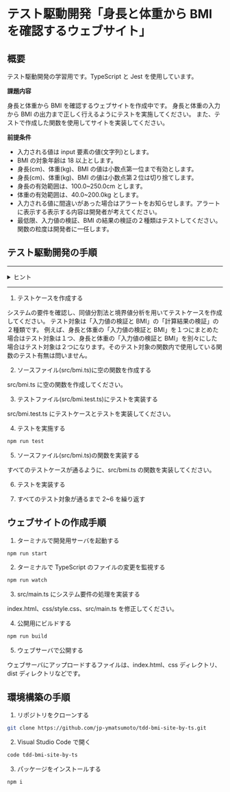 # テスト駆動開発「身長と体重から BMI を確認するウェブサイト」

## 概要

テスト駆動開発の学習用です。TypeScript と Jest を使用しています。

**課題内容**

身長と体重から BMI を確認するウェブサイトを作成中です。
身長と体重の入力から BMI の出力まで正しく行えるようにテストを実施してください。
また、テストで作成した関数を使用してサイトを実装してください。

**前提条件**

- 入力される値は input 要素の値(文字列)とします。
- BMI の対象年齢は 18 以上とします。
- 身長(cm)、体重(kg)、BMI の値は小数点第一位まで有効とします。
- 身長(cm)、体重(kg)、BMI の値は小数点第２位は切り捨てします。
- 身長の有効範囲は、100.0~250.0cm とします。
- 体重の有効範囲は、40.0~200.0kg とします。
- 入力される値に間違いがあった場合はアラートをお知らせします。アラートに表示する表示する内容は開発者が考えてください。
- 最低限、入力値の検証、BMI の結果の検証の２種類はテストしてください。関数の粒度は開発者に一任します。

## テスト駆動開発の手順

---

<details>
<summary>ヒント</summary>

- テストしない関数
  - 身長と体重から BMI の値を計算する
- テストする関数
  - 身長(文字列)を検証する関数を作成する
  - 体重(文字列)を検証する関数を作成する
  - BMI の値から BMI 結果を返す関数を作成する

</details>

---

1. テストケースを作成する

システムの要件を確認し、同値分割法と境界値分析を用いてテストケースを作成してください。
テスト対象は「入力値の検証と BMI」の「計算結果の検証」の２種類です。
例えば、身長と体重の「入力値の検証と BMI」を１つにまとめた場合はテスト対象は１つ、身長と体重の「入力値の検証と BMI」を別々にした場合はテスト対象は２つになります。そのテスト対象の関数内で使用している関数のテスト有無は問いません。

2. ソースファイル(src/bmi.ts)に空の関数を作成する

src/bmi.ts に空の関数を作成してください。

3. テストファイル(src/bmi.test.ts)にテストを実装する

src/bmi.test.ts にテストケースとテストを実装してください。

4. テストを実施する

```bash
npm run test
```

5. ソースファイル(src/bmi.ts)の関数を実装する

すべてのテストケースが通るように、src/bmi.ts の関数を実装してください。

6. テストを実装する

7. すべてのテスト対象が通るまで 2~6 を繰り返す

## ウェブサイトの作成手順

1. ターミナルで開発用サーバを起動する

```bash
npm run start
```

2. ターミナルで TypeScript のファイルの変更を監視する

```bash
npm run watch
```

3. src/main.ts にシステム要件の処理を実装する

index.html、css/style.css、src/main.ts を修正してください。

4. 公開用にビルドする

```bash
npm run build
```

5. ウェブサーバで公開する

ウェブサーバにアップロードするファイルは、index.html、css ディレクトリ、dist ディレクトリなどです。

## 環境構築の手順

1. リポジトリをクローンする

```bash
git clone https://github.com/jp-ymatsumoto/tdd-bmi-site-by-ts.git
```

2. Visual Studio Code で開く

```bash
code tdd-bmi-site-by-ts
```

3. パッケージをインストールする

```bash
npm i
```

